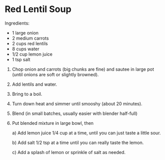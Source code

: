 
# Red Lentil Soup

Ingredients:
- 1 large onion
- 2 medium carrots
- 2 cups red lentils
- 8 cups water
- 1/2 cup lemon juice
- 1 tsp salt


1. Chop onion and carrots (big chunks are fine) and sautee in large pot (until onions are soft or slightly browned).  

1. Add lentils and water.  

1. Bring to a boil.

1. Turn down heat and simmer until smooshy (about 20 minutes).

1. Blend (in small batches, usually easier with blender half-full) 

1. Put blended mixture in large bowl, then

    a) Add lemon juice 1/4 cup at a time, until you can just taste a little sour.

    b) Add salt 1/2 tsp at a time until you can really taste the lemon.

    c) Add a splash of lemon or sprinkle of salt as needed.

 